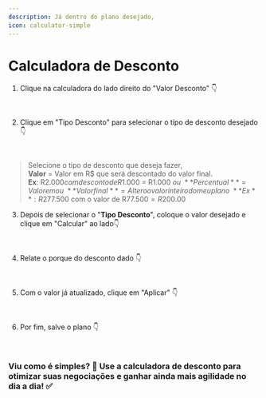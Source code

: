 ```yaml
---
description: Já dentro do plano desejado,
icon: calculator-simple
---
```


# Calculadora de Desconto

1. Clique na calculadora do lado direito do "Valor Desconto" 👇

<figure><img src="../.gitbook/assets/BOTÃO CALCULADORA DESCONTO.pdf.jpg" alt=""><figcaption></figcaption></figure>



2. Clique em "Tipo Desconto" para selecionar o tipo de desconto desejado 👇

<figure><img src="../.gitbook/assets/BOTÃO CALCULADORA DESCONTO.pdf (1).jpg" alt=""><figcaption></figcaption></figure>

> Selecione o tipo de desconto que deseja fazer, \
> **Valor** = Valor em R$ que será descontado do valor final.\
> **Ex**: R$2.000 com desconto de R$1.000 = R$1.000\
> ou\
> **Percentual** = Valor em % que será descontado do valor final.\
> ou\
> **Valor final** = Altero o valor inteiro do meu plano\
> **Ex**: R$277.500 com o valor de R$77.500 = R$200.00



3. Depois de selecionar o "**Tipo Desconto**", coloque o valor desejado e clique em "Calcular" ao lado👇

<figure><img src="../.gitbook/assets/BOTÃO CALCULADORA DESCONTO.pdf (2).jpg" alt=""><figcaption></figcaption></figure>



4. Relate o porque do desconto dado 👇&#x20;

<figure><img src="../.gitbook/assets/BOTÃO CALCULADORA DESCONTO.pdf (3) (1).jpg" alt=""><figcaption></figcaption></figure>



5.  Com o valor já atualizado, clique em "Aplicar" 👇

    <figure><img src="../.gitbook/assets/BOTÃO CALCULADORA DESCONTO.pdf (5).jpg" alt=""><figcaption></figcaption></figure>



6. Por fim, salve o plano 👇

<figure><img src="../.gitbook/assets/BOTÃO CALCULADORA DESCONTO.pdf (6).jpg" alt=""><figcaption></figcaption></figure>

### Viu como é simples? 🚀 Use a **calculadora de desconto** para otimizar suas negociações e ganhar ainda mais agilidade no dia a dia! ✅

